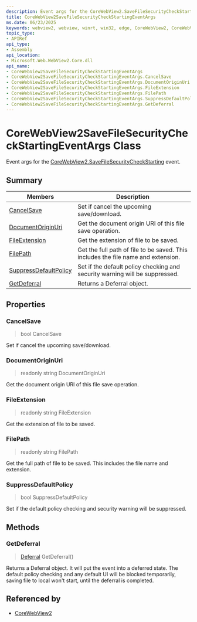 ```yaml
---
description: Event args for the CoreWebView2.SaveFileSecurityCheckStarting event.
title: CoreWebView2SaveFileSecurityCheckStartingEventArgs
ms.date: 06/23/2025
keywords: webview2, webview, winrt, win32, edge, CoreWebView2, CoreWebView2Controller, browser control, edge html, CoreWebView2SaveFileSecurityCheckStartingEventArgs
topic_type:
- APIRef
api_type:
- Assembly
api_location:
- Microsoft.Web.WebView2.Core.dll
api_name:
- CoreWebView2SaveFileSecurityCheckStartingEventArgs
- CoreWebView2SaveFileSecurityCheckStartingEventArgs.CancelSave
- CoreWebView2SaveFileSecurityCheckStartingEventArgs.DocumentOriginUri
- CoreWebView2SaveFileSecurityCheckStartingEventArgs.FileExtension
- CoreWebView2SaveFileSecurityCheckStartingEventArgs.FilePath
- CoreWebView2SaveFileSecurityCheckStartingEventArgs.SuppressDefaultPolicy
- CoreWebView2SaveFileSecurityCheckStartingEventArgs.GetDeferral
---
```


# CoreWebView2SaveFileSecurityCheckStartingEventArgs Class



Event args for the [CoreWebView2.SaveFileSecurityCheckStarting](corewebview2.md#savefilesecuritycheckstarting) event.

## Summary

Members|Description
--|--
[CancelSave](#cancelsave) | Set if cancel the upcoming save/download.
[DocumentOriginUri](#documentoriginuri) | Get the document origin URI of this file save operation.
[FileExtension](#fileextension) | Get the extension of file to be saved.
[FilePath](#filepath) | Get the full path of file to be saved. This includes the file name and extension.
[SuppressDefaultPolicy](#suppressdefaultpolicy) | Set if the default policy checking and security warning will be suppressed.
[GetDeferral](#getdeferral) | Returns a Deferral object.

## Properties

### CancelSave

>  bool CancelSave

Set if cancel the upcoming save/download.

### DocumentOriginUri

> readonly  string DocumentOriginUri

Get the document origin URI of this file save operation.

### FileExtension

> readonly  string FileExtension

Get the extension of file to be saved.

### FilePath

> readonly  string FilePath

Get the full path of file to be saved. This includes the file name and extension.

### SuppressDefaultPolicy

>  bool SuppressDefaultPolicy

Set if the default policy checking and security warning will be suppressed.



## Methods

### GetDeferral

> [Deferral](/uwp/api/Windows.Foundation.Deferral) GetDeferral()

Returns a Deferral object.
It will put the event into a deferred state. The default policy checking and any default UI will be blocked temporarily, saving file to local won't start, until the deferral is completed.







## Referenced by

- [CoreWebView2](corewebview2.md)
